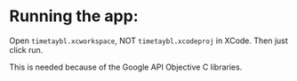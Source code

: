 # Running the app:

Open `timetaybl.xcworkspace`, NOT `timetaybl.xcodeproj` in XCode. Then just click run.

This is needed because of the Google API Objective C libraries.
